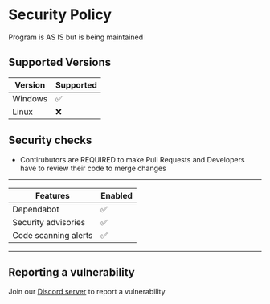 # Security Policy
Program is AS IS but is being maintained

## Supported Versions

| Version | Supported          |
| ------- | ------------------ |
| Windows | :white_check_mark: |
| Linux   | :x:                |

## Security checks
* Contirubutors are REQUIRED to make Pull Requests and Developers have to review their code to merge changes

------------------------------------------------------
| Features | Enabled                                 |
| ------- | -----------------------------------------|
| Dependabot | :white_check_mark:                    |
| Security advisories   | :white_check_mark:         |
| Code scanning alerts   | :white_check_mark:        |
------------------------------------------------------

## Reporting a vulnerability
Join our [Discord server](https://discord.gg/8XxJrFtQPS) to report a vulnerability
